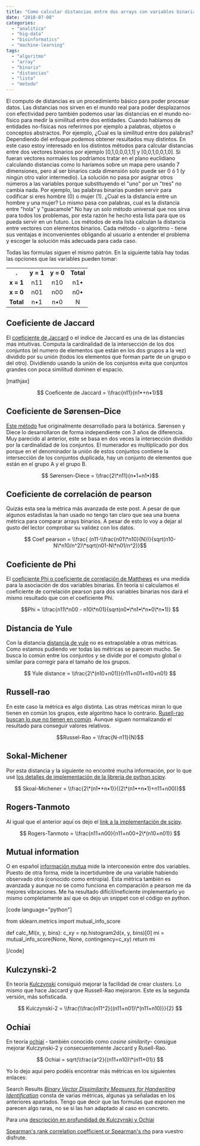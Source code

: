 ```yaml
---
title: "Como calcular distancias entre dos arrays con variables binarias"
date: "2018-07-08"
categories: 
  - "analitica"
  - "big-data"
  - "bioinformatics"
  - "machine-learning"
tags: 
  - "algoritmo"
  - "array"
  - "binario"
  - "distancias"
  - "lista"
  - "metodo"
---
```


El computo de distancias es un procedimiento básico para poder procesar datos. Las distancias nos sirven en el mundo real para poder desplazarnos con efectividad pero también podemos usar las distancias en el mundo no-físico para medir la similitud entre dos entidades. Cuando hablamos de entidades no-físicas nos referirnos por ejemplo a palabras, objetos o conceptos abstractos. Por ejemplo, ¿Cual es la similitud entre dos palabras? Dependiendo del enfoque podemos obtener resultados muy distintos. En este caso estoy interesado en los distintos métodos para calcular distancias entre dos vectores binarios por ejemplo \[0,1,0,0,0,1,1\] y \[0,0,1,0,0,1,0\]. Si fueran vectores normales los podríamos tratar en el plano euclidiano calculando distancias como lo haríamos sobre un mapa pero usando 7 dimensiones, pero al ser binarios cada dimensión solo puede ser 0 ó 1 (y ningún otro valor intermedio). La solución no pasa por asignar otros números a las variables porque substituyendo el "uno" por un "tres" no cambia nada. Por ejemplo, las palabras binarias pueden servir para codificar si eres hombre (0) o mujer (1). ¿Cual es la distancia entre un hombre y una mujer? Lo mismo pasa con palabras, cual es la distancia entre "hola" y "guacamole" No hay un solo método universal que nos sirva para todos los problemas, por esta razón he hecho esta lista para que os pueda servir en un futuro. Los métodos de esta lista calculan la distancia entre vectores con elementos binarios. Cada método - o algoritmo - tiene sus ventajas e inconvenientes obligando al usuario a entender el problema y escoger la solución más adecuada para cada caso.

Todas las formulas siguen el mismo patrón. En la siguiente tabla hay todas las opciones que las variables pueden tomar:

<table><tbody><tr><td style="text-align: center;"><strong>.</strong></td><td style="text-align: center;"><strong>y = 1</strong></td><td style="text-align: center;"><strong>y = 0</strong></td><td style="text-align: center;"><strong>Total</strong></td></tr><tr><td style="text-align: center;"><strong>x = 1</strong></td><td style="text-align: center;">n11</td><td style="text-align: center;">n10</td><td style="text-align: center;">n1•</td></tr><tr><td style="text-align: center;"><strong>x = 0</strong></td><td style="text-align: center;">n01</td><td style="text-align: center;">n00</td><td style="text-align: center;">n0•</td></tr><tr><td style="text-align: center;"><strong>Total</strong></td><td style="text-align: center;">n•1</td><td style="text-align: center;">n•0</td><td style="text-align: center;">N</td></tr></tbody></table>

## Coeficiente de Jaccard

El [coeficiente de Jaccard](https://en.wikipedia.org/wiki/Jaccard_index) o el índice de Jaccard es una de las distancias mas intuitivas. Computa la cardinalidad de la intersección de los dos conjuntos (el numero de elementos que están en los dos grupos a la vez) dividido por su unión (todos los elementos que forman parte de un grupo o del otro). Dividiendo usando la unión de los conjuntos evita que conjuntos grandes con poca similitud dominen el espacio.

\[mathjax\]

$$ Coeficente de Jaccard = \\frac{n11}{n1•+n•1}$$

## Coeficiente de Sørensen–Dice

[Este método](https://en.wikipedia.org/wiki/S%C3%B8rensen%E2%80%93Dice_coefficient) fue originalmente desarrollado para la botánica. Sørensen y Diece lo desarrollaron de forma independiente con 3 años de diferencia. Muy parecido al anterior, este se basa en dos veces la intersección dividido por la cardinalidad de los conjuntos. El numerador es multiplicado por dos porque en el denominador la unión de estos conjuntos contiene la intersección de los conjuntos duplicada, hay un conjunto de elementos que están en el grupo A y el grupo B.

$$ Sørensen-Diece = \\frac{2\*n11}{n•1+n1•}$$

## Coeficiente de correlación de pearson

Quizás esta sea la métrica más avanzada de este post. A pesar de que algunos estadistas la han usado no tengo tan claro que sea una buena métrica para comparar arrays binarios. A pesar de esto lo voy a dejar al gusto del lector comprobar su validez con los datos.

$$ Coef pearson = \\frac{ (n11-\\frac{n01\*n10}{N})}{sqrt(n10-N\*n10/n^2)\*sqrt(n01-N\*n01/n^2)}$$

## Coeficiente de Phi

El [coeficiente Phi o coeficiente de correlación de Matthews](https://en.wikipedia.org/wiki/Phi_coefficient) es una medida para la asociación de dos variables binarias. En teoría si calculamos el coeficiente de correlación pearson para dos variables binarias nos dará el mismo resultado que con el coeficiente Phi.

$$Phi = \\frac{n11\*n00 - n10\*n01}{sqrt(n0•\*n1•\*n•0\*n•1)} $$

## Distancia de Yule

Con la distancia [distancia de yule](https://docs.scipy.org/doc/scipy-0.14.0/reference/generated/scipy.spatial.distance.yule.html) no es extrapolable a otras métricas. Como estamos pudiendo ver todas las métricas se parecen mucho. Se busca lo común entre los conjuntos y se divide por el computo global o similar para corregir para el tamaño de los grupos.

$$ Yule distance = \\frac{2\*(n10+n01)}{n11+n01+n10+n01} $$

## Russell-rao

En este caso la métrica es algo distinta. Las otras métricas miran lo que tienen en común los grupos, este algoritmo hace lo contrario. [Rusell-rao buscan lo que no tienen en común](http://reference.wolfram.com/language/ref/RussellRaoDissimilarity.html). Aunque siguen normalizando el resultado para conseguir valores relativos.

$$Russel-Rao = \\frac{N-n11}{N}$$

## Sokal-Michener

Por esta distancia y la siguiente no encontré mucha información, por lo que usé [los detalles de implementación de la libreria de python scipy](https://docs.scipy.org/doc/scipy/reference/generated/scipy.spatial.distance.sokalmichener.html).

$$ Skoal-Michener = \\frac{2\*(n1•+n•1)}{(2\*(n1•+n•1)+n11+n00)}$$

## Rogers-Tanmoto

Al igual que el anterior aquí os dejo el [link a la implementación de scipy](https://docs.scipy.org/doc/scipy-0.14.0/reference/generated/scipy.spatial.distance.rogerstanimoto.html).

$$ Rogers-Tanmoto = \\frac{n11+n00}{n11+n00+2\*(n10+n01)} $$

## Mutual information

O en español [información mutua](https://en.wikipedia.org/wiki/Mutual_information) mide la interconexión entre dos variables. Puesto de otra forma, mide la incertidumbre de una variable habiendo observado otra (conocido como entropía). Esta métrica también es avanzada y aunque no se como funciona en comparación a pearson me da mejores vibraciones. Me ha resultado difícil/ineficiente implementarlo yo mismo completamente así que os dejo un snippet con el código en python.

\[code language="python"\]

from sklearn.metrics import mutual\_info\_score

def calc\_MI(x, y, bins): c\_xy = np.histogram2d(x, y, bins)\[0\] mi = mutual\_info\_score(None, None, contingency=c\_xy) return mi

\[/code\]

## Kulczynski-2

En teoría [Kulczynski](https://www.ibm.com/support/knowledgecenter/SSLVMB_22.0.0/com.ibm.spss.statistics.algorithms/alg_proximities_kulczynski2.htm) consiguió mejorar la facilidad de crear clusters. Lo mismo que hace Jaccard y que Russell-Rao mejoraron. Este es la segunda versión, más sofisticada.

$$ Kulczynski-2 = \\frac{\\frac{n11^2}{(n11+n01)\*(n11+n10)}}{2} $$

## Ochiai

En teoría [ochiai](https://en.wikipedia.org/wiki/Cosine_similarity) - también conocido como _cosine similarity_\- consigue mejorar Kulczynski-2 y consecuentemente Jaccard y Rusell-Rao.

$$ Ochiai = sqrt(\\frac{a^2}{(n11+n10)\*(n11+01)} $$

Yo lo dejo aquí pero podéis encontrar más métricas en los siguientes enlaces:

Search Results _[Binary Vector Dissimilarity Measures for Handwriting Identification](http://www.cedar.buffalo.edu/papers/articles/SPIE03_hwidiss.pdf)_ consta de varias métricas, algunas ya señaladas en los anteriores apartados. Tengo que decir que las formulas que exponen me parecen algo raras, no se si las han adaptado al caso en concreto.

Para una [descripción en profundidad de Kulczynski y Ochiai](https://stats.stackexchange.com/questions/61705/similarity-coefficients-for-binary-data-why-choose-jaccard-over-russell-and-rao)

[Spearman's rank correlation coefficient or Spearman's rho](https://en.wikipedia.org/wiki/Spearman%27s_rank_correlation_coefficient) para vuestro disfrute.
